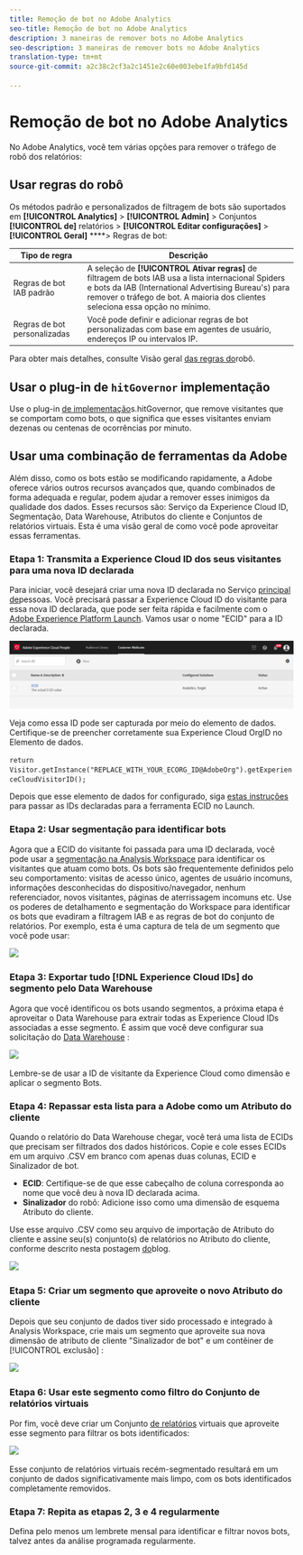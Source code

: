 ```yaml
---
title: Remoção de bot no Adobe Analytics
seo-title: Remoção de bot no Adobe Analytics
description: 3 maneiras de remover bots no Adobe Analytics
seo-description: 3 maneiras de remover bots no Adobe Analytics
translation-type: tm+mt
source-git-commit: a2c38c2cf3a2c1451e2c60e003ebe1fa9bfd145d

---
```



# Remoção de bot no Adobe Analytics

No Adobe Analytics, você tem várias opções para remover o tráfego de robô dos relatórios:

## Usar regras do robô

Os métodos padrão e personalizados de filtragem de bots são suportados em **[!UICONTROL Analytics]** &gt; **[!UICONTROL Admin]** &gt; Conjuntos **[!UICONTROL de]** relatórios &gt; **[!UICONTROL Editar configurações]** &gt; **[!UICONTROL Geral]** ****&gt; Regras de bot:

| Tipo de regra | Descrição |
|--- |--- |
| Regras de bot IAB padrão | A seleção de **[!UICONTROL Ativar regras]** de filtragem de bots IAB usa a lista internacional Spiders e bots da [](https://www.iab.com/) IAB (International Advertising Bureau's) para remover o tráfego de bot. A maioria dos clientes seleciona essa opção no mínimo. |
| Regras de bot personalizadas | Você pode definir e adicionar regras de bot personalizadas com base em agentes de usuário, endereços IP ou intervalos IP. |

Para obter mais detalhes, consulte Visão geral [das regras do](/help/admin/admin/bot-removal/bot-rules.md)robô.

## Usar o plug-in de `hitGovernor` implementação

Use o plug-in [de implementação](https://docs.adobe.com/content/help/en/analytics/implementation/javascript-implementation/plugins/hitgovernor.html)s.hitGovernor, que remove visitantes que se comportam como bots, o que significa que esses visitantes enviam dezenas ou centenas de ocorrências por minuto.

## Usar uma combinação de ferramentas da Adobe

Além disso, como os bots estão se modificando rapidamente, a Adobe oferece vários outros recursos avançados que, quando combinados de forma adequada e regular, podem ajudar a remover esses inimigos da qualidade dos dados. Esses recursos são: Serviço da Experience Cloud ID, Segmentação, Data Warehouse, Atributos do cliente e Conjuntos de relatórios virtuais. Esta é uma visão geral de como você pode aproveitar essas ferramentas.

### Etapa 1: Transmita a Experience Cloud ID dos seus visitantes para uma nova ID declarada

Para iniciar, você desejará criar uma nova ID declarada no Serviço [principal de](https://docs.adobe.com/content/help/en/core-services/interface/audiences/audience-library.html)pessoas. Você precisará passar a Experience Cloud ID do visitante para essa nova ID declarada, que pode ser feita rápida e facilmente com o [Adobe Experience Platform Launch](https://docs.adobe.com/content/help/en/launch/using/implement/solutions/idservice-save.html). Vamos usar o nome "ECID" para a ID declarada.

![](assets/bot-cust-attr-setup.png)

Veja como essa ID pode ser capturada por meio do elemento de dados. Certifique-se de preencher corretamente sua Experience Cloud OrgID no Elemento de dados.

```return Visitor.getInstance("REPLACE_WITH_YOUR_ECORG_ID@AdobeOrg").getExperienceCloudVisitorID();```

Depois que esse elemento de dados for configurado, siga [estas instruções](https://docs.adobe.com/content/help/en/launch/using/implement/solutions/idservice-save.html) para passar as IDs declaradas para a ferramenta ECID no Launch.

### Etapa 2: Usar segmentação para identificar bots

Agora que a ECID do visitante foi passada para uma ID declarada, você pode usar a [segmentação na Analysis Workspace](https://docs.adobe.com/content/help/en/analytics/analyze/analysis-workspace/components/t-freeform-project-segment.html) para identificar os visitantes que atuam como bots. Os bots são frequentemente definidos pelo seu comportamento: visitas de acesso único, agentes de usuário incomuns, informações desconhecidas do dispositivo/navegador, nenhum referenciador, novos visitantes, páginas de aterrissagem incomuns etc. Use os poderes de detalhamento e segmentação do Workspace para identificar os bots que evadiram a filtragem IAB e as regras de bot do conjunto de relatórios. Por exemplo, esta é uma captura de tela de um segmento que você pode usar:

![](assets/bot-filter-seg1.png)

### Etapa 3: Exportar tudo [!DNL Experience Cloud IDs] do segmento pelo Data Warehouse

Agora que você identificou os bots usando segmentos, a próxima etapa é aproveitar o Data Warehouse para extrair todas as Experience Cloud IDs associadas a esse segmento. É assim que você deve configurar sua solicitação do [Data Warehouse](https://docs.adobe.com/content/help/en/analytics/export/data-warehouse/data-warehouse.html) :

![](assets/bot-dwh-3.png)

Lembre-se de usar a ID de visitante da Experience Cloud como dimensão e aplicar o segmento Bots.

### Etapa 4: Repassar esta lista para a Adobe como um Atributo do cliente

Quando o relatório do Data Warehouse chegar, você terá uma lista de ECIDs que precisam ser filtrados dos dados históricos. Copie e cole esses ECIDs em um arquivo .CSV em branco com apenas duas colunas, ECID e Sinalizador de bot.

* **ECID**: Certifique-se de que esse cabeçalho de coluna corresponda ao nome que você deu à nova ID declarada acima.
* **Sinalizador** do robô: Adicione isso como uma dimensão de esquema Atributo do cliente.

Use esse arquivo .CSV como seu arquivo de importação de Atributo do cliente e assine seu(s) conjunto(s) de relatórios no Atributo do cliente, conforme descrito nesta postagem [do](https://theblog.adobe.com/link-digital-behavior-customers)blog.

![](assets/bot-csv-4.png)

### Etapa 5: Criar um segmento que aproveite o novo Atributo do cliente

Depois que seu conjunto de dados tiver sido processado e integrado à Analysis Workspace, crie mais um segmento que aproveite sua nova dimensão de atributo de cliente "Sinalizador de bot" e um contêiner de [!UICONTROL exclusão] :

![](assets/bot-filter-seg2.png)

### Etapa 6: Usar este segmento como filtro do Conjunto de relatórios virtuais

Por fim, você deve criar um Conjunto [de relatórios](/help/components/vrs/vrs-about.md) virtuais que aproveite esse segmento para filtrar os bots identificados:

![](assets/bot-vrs.png)

Esse conjunto de relatórios virtuais recém-segmentado resultará em um conjunto de dados significativamente mais limpo, com os bots identificados completamente removidos.

### Etapa 7: Repita as etapas 2, 3 e 4 regularmente

Defina pelo menos um lembrete mensal para identificar e filtrar novos bots, talvez antes da análise programada regularmente.
